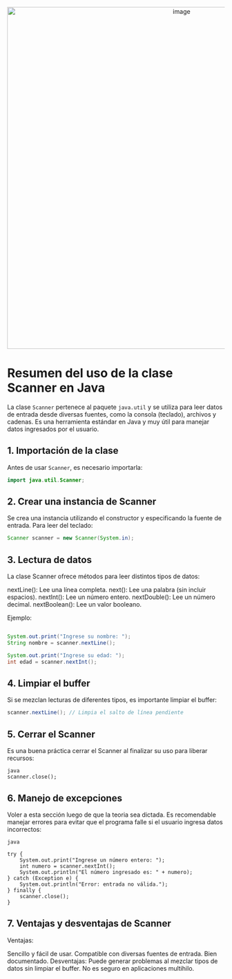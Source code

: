 <p align="center">
  <img width="792" alt="image" src="https://github.com/user-attachments/assets/bf72f843-1d0b-4d3a-b7c8-824be47a0780"/>
</p>

# Resumen del uso de la clase Scanner en Java

La clase `Scanner` pertenece al paquete `java.util` y se utiliza para leer datos de entrada desde diversas fuentes, como la consola (teclado), archivos y cadenas. Es una herramienta estándar en Java y muy útil para manejar datos ingresados por el usuario.

## 1. **Importación de la clase**
Antes de usar `Scanner`, es necesario importarla:
```java
import java.util.Scanner;
```

## 2. **Crear una instancia de Scanner**
Se crea una instancia utilizando el constructor y especificando la fuente de entrada. Para leer del teclado:
```java
Scanner scanner = new Scanner(System.in);
```
## 3. **Lectura de datos**
La clase Scanner ofrece métodos para leer distintos tipos de datos:

nextLine(): Lee una línea completa.
next(): Lee una palabra (sin incluir espacios).
nextInt(): Lee un número entero.
nextDouble(): Lee un número decimal.
nextBoolean(): Lee un valor booleano.

Ejemplo:
```java

System.out.print("Ingrese su nombre: ");
String nombre = scanner.nextLine();

System.out.print("Ingrese su edad: ");
int edad = scanner.nextInt();
```
## 4. **Limpiar el buffer**
Si se mezclan lecturas de diferentes tipos, es importante limpiar el buffer:

```java
scanner.nextLine(); // Limpia el salto de línea pendiente
```

## 5. **Cerrar el Scanner**
Es una buena práctica cerrar el Scanner al finalizar su uso para liberar recursos:
```
java
scanner.close();
```
## 6. **Manejo de excepciones**
Voler a esta sección luego de que la teoria sea dictada.
Es recomendable manejar errores para evitar que el programa falle si el usuario ingresa datos incorrectos:
```
java

try {
    System.out.print("Ingrese un número entero: ");
    int numero = scanner.nextInt();
    System.out.println("El número ingresado es: " + numero);
} catch (Exception e) {
    System.out.println("Error: entrada no válida.");
} finally {
    scanner.close();
}
```
## 7. **Ventajas y desventajas de Scanner**
Ventajas:

Sencillo y fácil de usar.
Compatible con diversas fuentes de entrada.
Bien documentado.
Desventajas:
Puede generar problemas al mezclar tipos de datos sin limpiar el buffer.
No es seguro en aplicaciones multihilo.

